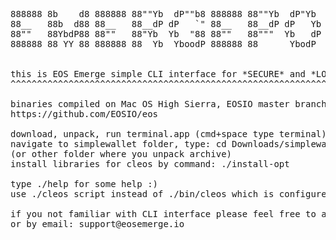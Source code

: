 <pre>
888888 8b    d8 888888 88""Yb  dP""b8 888888 88""Yb  dP"Yb  88        db    88b 88 8888b.  
88__   88b  d88 88__   88__dP dP   `" 88__   88__dP dP   Yb 88       dPYb   88Yb88  8I  Yb 
88""   88YbdP88 88""   88"Yb  Yb  "88 88""   88"""  Yb   dP 88  .o  dP__Yb  88 Y88  8I  dY 
888888 88 YY 88 888888 88  Yb  YboodP 888888 88      YbodP  88ood8 dP""""Yb 88  Y8 8888Y"  


this is EOS Emerge simple CLI interface for *SECURE* and *LOCAL* voting
^^^^^^^^^^^^^^^^^^^^^^^^^^^^^^^^^^^^^^^^^^^^^^^^^^^^^^^^^^^^^^^^^^^^^^^

binaries compiled on Mac OS High Sierra, EOSIO master branch 11-06-2018
https://github.com/EOSIO/eos

download, unpack, run terminal.app (cmd+space type terminal)  
navigate to simplewallet folder, type: cd Downloads/simplewallet-master
(or other folder where you unpack archive)
install libraries for cleos by command: ./install-opt

type ./help for some help :)
use ./cleos script instead of ./bin/cleos which is configured for our secure fullnode server over https connection

if you not familiar with CLI interface please feel free to ask us on our telegram channel https://t.me/eosemerge
or by email: support@eosemerge.io
</pre>
